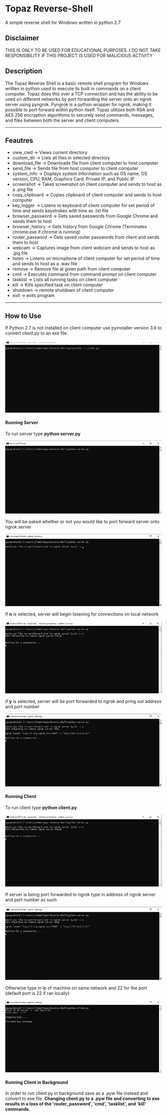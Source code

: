 # Topaz Reverse-Shell


A simple reverse shell for Windows written in python 2.7

## Disclaimer 

THIS IS ONLY TO BE USED FOR EDUCATIONAL PURPOSES. I DO NOT TAKE RESPONSIBILITY IF THIS PROJECT IS USED FOR MALICIOUS ACTIVITY


## Description
The Topaz Reverse Shell is a basic remote shell program for Windows written in python used to execute its built in commands on a client computer. Topaz does this over a TCP connection and has the ability to be used on different networks by port forwarding the server onto an ngrok server using pyngrok. Pyngrok is a python wrapper for ngrok, making it possible to port forward within python itself. Topaz utilizes both RSA and AES 256 encryption algorithims to securely send commands, messages, and files between both the server and client computers.

---

## Feautres
- view_cwd -> Views current directory 
- custom_dir -> Lists all files in selected directory 
- download_file -> Downloads file from client computer to host computer
- send_file -> Sends file from host computer to client computer
- system_info -> Displays system information such as OS name, OS version, CPU, RAM, Graphics Card, Private IP, and Public IP
- screenshot -> Takes screenshot on client computer and sends to host as a .png file
- copy_clipboard -> Copies clipboard of client computer and sends to host computer
- key_logger -> Listens to keyboard of client computer for set period of time and sends keystrokes with time as .txt file
- browser_password -> Gets saved passwords from Google Chrome and sends them to host
- browser_history -> Gets history from Google Chrome (Terminates chrome.exe if chrome is running)
- router_password -> Gets saved router passwords from client and sends them to host
- webcam -> Captures image from client webcam and sends to host as .jpg file
- listen -> Listens on microphone of client computer for set period of time and sends to host as a .wav file
- remove -> Remove file at given path from client computer
- cmd -> Executes command from command prompt on client computer
- tasklist -> Lists all running tasks on client computer
- kill -> Kills specified task on client computer
- shutdown -> remote shutdown of client computer
- exit -> exits program

---


## How to Use

If Python 2.7 is not installed on client computer use pyinstaller version 3.6 to convert client.py to an exe file. 

![Converting client.py to exe file](/pictures/screenshot0.png)


#### Running Server 

To run server type **python server.py**

![Running server.py](/pictures/screenshot4.png)

You will be asked whether or not you would like to port forward server onto ngrok server 

![Prompt to port forward to ngrok](/pictures/screenshot5.png)

If **n** is selected, server will begin listening for connections on local network 

![Listening on local network](/pictures/screenshot1.png)

if **y** is selected, server will be port forwarded to ngrok and pring out address and port number

![Server listening on ngrok server](/pictures/screenshot8.png)




#### Running Client

To run client type **python client.py** 

![Running client.py](/pictures/screenshot1.png)

If server is being port forwarded to ngrok type in address of ngrok server and port number as such

![Connecting client.py to ngrok server](/pictures/screenshot8.png)

Otherwise type in ip of machine on same network and 22 for the port (default port is 22 if ran locally)

![Connecting to client.py within same network](/pictures/screenshot2.png)



#### Running Client in Background 

In order to run client.py in background save as a .pyw file instead and convert to exe file. **Changing client.py to a .pyw file and converting to exe results in a loss of the 'router_password', 'cmd', 'tasklist', and 'kill' commands.**


